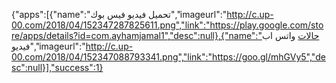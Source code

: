{"apps":[{"name":"تحميل فيديو فيس بوك","imageurl":"http://c.up-00.com/2018/04/152347287825611.png","link":"https://play.google.com/store/apps/details?id=com.ayhamjamal1","desc":null},{"name":"حالات واتس اب فيديو","imageurl":"http://c.up-00.com/2018/04/152347088793341.png","link":"https://goo.gl/mhGVy5","desc":null}],"success":1}

